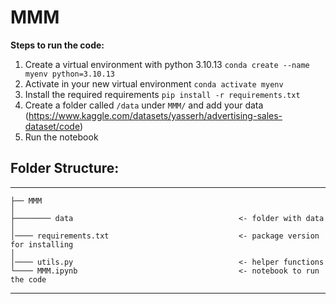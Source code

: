 # MMM

**Steps to run the code:**
1. Create a virtual environment with python 3.10.13
`conda create --name myenv python=3.10.13`
2. Activate in your new virtual environment
`conda activate myenv`
3. Install the required requirements
`pip install -r requirements.txt`
4. Create a folder called `/data` under `MMM/` and add your data (https://www.kaggle.com/datasets/yasserh/advertising-sales-dataset/code)
5. Run the notebook

## Folder Structure:
------------

    ├── MMM
    │
    ├──────── data                                     <- folder with data
    │
    │──── requirements.txt                             <- package version for installing
    │
    │──── utils.py                                     <- helper functions
    └──── MMM.ipynb                                    <- notebook to run the code
--------
